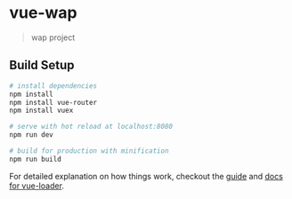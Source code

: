 # vue-wap

> wap project

## Build Setup

``` bash
# install dependencies
npm install
npm install vue-router
npm install vuex

# serve with hot reload at localhost:8080
npm run dev

# build for production with minification
npm run build
```



For detailed explanation on how things work, checkout the [guide](http://vuejs-templates.github.io/webpack/) and [docs for vue-loader](http://vuejs.github.io/vue-loader).

